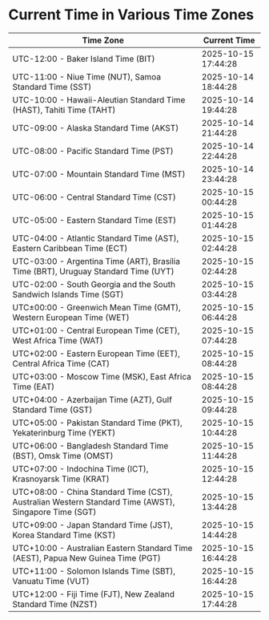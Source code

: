 # Current Time in Various Time Zones

| Time Zone | Current Time |
|-----------|--------------|
| UTC-12:00 - Baker Island Time (BIT) | 2025-10-15 17:44:28 |
| UTC-11:00 - Niue Time (NUT), Samoa Standard Time (SST) | 2025-10-14 18:44:28 |
| UTC-10:00 - Hawaii-Aleutian Standard Time (HAST), Tahiti Time (TAHT) | 2025-10-14 19:44:28 |
| UTC-09:00 - Alaska Standard Time (AKST) | 2025-10-14 21:44:28 |
| UTC-08:00 - Pacific Standard Time (PST) | 2025-10-14 22:44:28 |
| UTC-07:00 - Mountain Standard Time (MST) | 2025-10-14 23:44:28 |
| UTC-06:00 - Central Standard Time (CST) | 2025-10-15 00:44:28 |
| UTC-05:00 - Eastern Standard Time (EST) | 2025-10-15 01:44:28 |
| UTC-04:00 - Atlantic Standard Time (AST), Eastern Caribbean Time (ECT) | 2025-10-15 02:44:28 |
| UTC-03:00 - Argentina Time (ART), Brasília Time (BRT), Uruguay Standard Time (UYT) | 2025-10-15 02:44:28 |
| UTC-02:00 - South Georgia and the South Sandwich Islands Time (SGT) | 2025-10-15 03:44:28 |
| UTC±00:00 - Greenwich Mean Time (GMT), Western European Time (WET) | 2025-10-15 06:44:28 |
| UTC+01:00 - Central European Time (CET), West Africa Time (WAT) | 2025-10-15 07:44:28 |
| UTC+02:00 - Eastern European Time (EET), Central Africa Time (CAT) | 2025-10-15 08:44:28 |
| UTC+03:00 - Moscow Time (MSK), East Africa Time (EAT) | 2025-10-15 08:44:28 |
| UTC+04:00 - Azerbaijan Time (AZT), Gulf Standard Time (GST) | 2025-10-15 09:44:28 |
| UTC+05:00 - Pakistan Standard Time (PKT), Yekaterinburg Time (YEKT) | 2025-10-15 10:44:28 |
| UTC+06:00 - Bangladesh Standard Time (BST), Omsk Time (OMST) | 2025-10-15 11:44:28 |
| UTC+07:00 - Indochina Time (ICT), Krasnoyarsk Time (KRAT) | 2025-10-15 12:44:28 |
| UTC+08:00 - China Standard Time (CST), Australian Western Standard Time (AWST), Singapore Time (SGT) | 2025-10-15 13:44:28 |
| UTC+09:00 - Japan Standard Time (JST), Korea Standard Time (KST) | 2025-10-15 14:44:28 |
| UTC+10:00 - Australian Eastern Standard Time (AEST), Papua New Guinea Time (PGT) | 2025-10-15 16:44:28 |
| UTC+11:00 - Solomon Islands Time (SBT), Vanuatu Time (VUT) | 2025-10-15 16:44:28 |
| UTC+12:00 - Fiji Time (FJT), New Zealand Standard Time (NZST) | 2025-10-15 17:44:28 |
